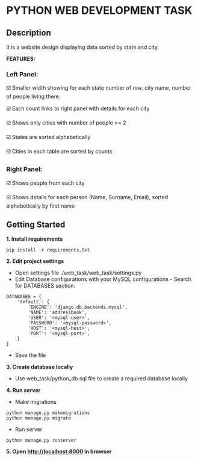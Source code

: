 PYTHON WEB DEVELOPMENT TASK 
=====

## Description ##


It is a website design displaying data sorted by state and city. 

**FEATURES:** 

### Left Panel: ###

:ballot_box_with_check: Smaller width showing for each state number of row, city name, number of people living there.

:ballot_box_with_check: Each count links to right panel with details for each city

:ballot_box_with_check: Shows only cities with number of people >= 2

:ballot_box_with_check: States are sorted alphabetically

:ballot_box_with_check: Cities in each table are sorted by counts

###  Right Panel: ###

:ballot_box_with_check: Shows people from each city

:ballot_box_with_check: Shows details for each person (Name, Surname, Email), sorted alphabetically by first name


## Getting Started ##


**1. Install requirements** 
```   
pip install -r requirements.txt
```

**2. Edit project settings**

+ Open settings file ./web_task/web_task/settings.py
+ Edit Database configurations with your MySQL configurations - Search for DATABASES section.
```   
DATABASES = {
    'default': {
        'ENGINE': 'django.db.backends.mysql',
        'NAME': 'addressbook',
        'USER': '<mysql-user>',
        'PASSWORD': '<mysql-password>',
        'HOST': '<mysql-host>',
        'PORT': '<mysql-port>',
    }
}
```
+ Save the file

**3. Create database locally** 
+ Use web_task/python_db.sql file to create a required database locally


**4. Run server** 
+ Make migrations

```
python manage.py makemigrations
python manage.py migrate
```
+ Run server
```
python manage.py runserver
```

**5. Open [http://localhost:8000](http://localhost:8000) in browser**